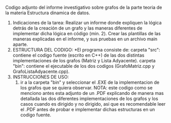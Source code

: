 Codigo adjunto del informe investigativo sobre grafos de la parte teoria de la materia Estructura dinamica de datos.
1. Indicaciones de la tarea:
   Realizar un informe donde expliquen la lógica detrás de la creación de un grafo y las maneras diferentes de implementar dicha lógica en código (min. 2).
   Crear las plantillas de las maneras explicadas en el informe, y sus pruebas en un archivo main aparte.
2. ESTRUCTURA DEL CODIGO:
   *El programa consiste de:
     carpeta "src": contiene el codigo fuente (escrito en C++) de las dos distintas implementaciones de los grafos (Matriz y Lista Adyacente).
     carpeta "bin": contiene el ejecutable de los dos codigos (GrafoMatriz.cpp y GrafoListaAdyacente.cpp).
3. INSTRUCCIONES DE USO:
   1. ir a la carpeta "bin" y seleccionar el .EXE de la implementacion de los grafos que se quiera observar.
NOTA: este codigo como se menciono antes esta adjunto de un .PDF explicando de manera mas detallada las dos diferentes implementaciones de los grafos y los casos cuando es dirigido y no dirigido, asi que es
recomendable leer el .PDF antes de probar e implementar dichas estructuras en un codigo fuente.
   
